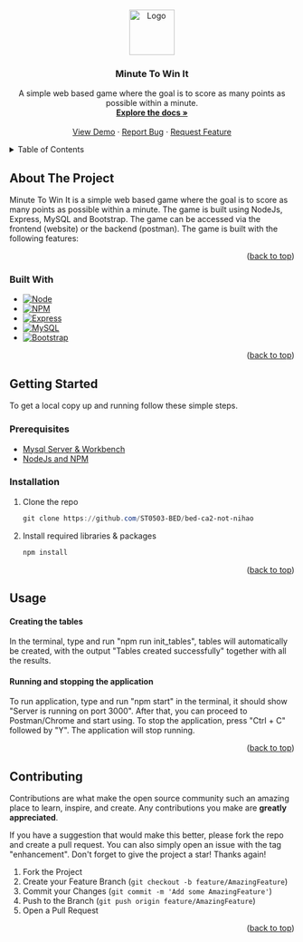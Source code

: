 <a name="readme-top"></a>


<!-- PROJECT LOGO -->
<br />
<div align="center">
  <a href="https://github.com/ST0503-BED/bed-ca2-not-nihao">
    <img src="https://www.google.com/imgres?imgurl=https%3A%2F%2Fw7.pngwing.com%2Fpngs%2F559%2F1021%2Fpng-transparent-game-show-gatton-library-competition-television-show-youtube-spotlight-miscellaneous-blue-game.png&tbnid=tSNQ1z1NpjZ_jM&vet=12ahUKEwiZkfPSptSDAxVATGwGHZ4AB8YQMygAegQIARBO..i&imgrefurl=https%3A%2F%2Fwww.pngwing.com%2Fen%2Fsearch%3Fq%3Dminute%2BTo%2BWin%2BIt&docid=AlbG3VqZ5Ux6XM&w=920&h=756&q=minute%20to%20win%20it%20logo%20transparent&ved=2ahUKEwiZkfPSptSDAxVATGwGHZ4AB8YQMygAegQIARBO" alt="Logo" width="80" height="80">
  </a>

<h3 align="center">Minute To Win It</h3>

  <p align="center">
    A simple web based game where the goal is to score as many points as possible within a minute.
    <br />
    <a href="https://github.com/ST0503-BED/bed-ca2-not-nihao"><strong>Explore the docs »</strong></a>
    <br />
    <br />
    <a href="https://github.com/ST0503-BED/bed-ca2-not-nihao">View Demo</a>
    ·
    <a href="https://github.com/ST0503-BED/bed-ca2-not-nihao/issues">Report Bug</a>
    ·
    <a href="https://github.com/ST0503-BED/bed-ca2-not-nihao/issues">Request Feature</a>
  </p>
</div>



<!-- TABLE OF CONTENTS -->
<details>
  <summary>Table of Contents</summary>
  <ol>
    <li>
      <a href="#about-the-project">About The Project</a>
      <ul>
        <li><a href="#built-with">Built With</a></li>
      </ul>
    </li>
    <li>
      <a href="#getting-started">Getting Started</a>
      <ul>
        <li><a href="#prerequisites">Prerequisites</a></li>
        <li><a href="#installation">Installation</a></li>
      </ul>
    </li>
    <li><a href="#usage">Usage</a></li>
    <li><a href="#roadmap">Roadmap</a></li>
    <li><a href="#contributing">Contributing</a></li>
    <li><a href="#license">License</a></li>
    <li><a href="#contact">Contact</a></li>
    <li><a href="#acknowledgments">Acknowledgments</a></li>
  </ol>
</details>



<!-- ABOUT THE PROJECT -->
## About The Project
Minute To Win It is a simple web based game where the goal is to score as many points as possible within a minute. The game is built using NodeJs, Express, MySQL and Bootstrap. The game can be accessed via the frontend (website) or the backend (postman). The game is built with the following features:


<p align="right">(<a href="#readme-top">back to top</a>)</p>



### Built With

* [![Node][node.js]][node-url]
* [![NPM][npm.js]][npm-url]
* [![Express][express.js]][expresss-url]
* [![MySQL][mysql.com]][mysql-url]
* [![Bootstrap][Bootstrap.com]][Bootstrap-url]

<p align="right">(<a href="#readme-top">back to top</a>)</p>



<!-- GETTING STARTED -->
## Getting Started

To get a local copy up and running follow these simple steps.

### Prerequisites

* [Mysql Server & Workbench](https://dev.mysql.com/downloads/mysql/) 
* [NodeJs and NPM](https://docs.npmjs.com/downloading-and-installing-node-js-and-npm)


### Installation

1. Clone the repo
   ```powershell
   git clone https://github.com/ST0503-BED/bed-ca2-not-nihao
   ```
3. Install required libraries & packages
   ```powershell
   npm install
   ```

<p align="right">(<a href="#readme-top">back to top</a>)</p>



<!-- USAGE EXAMPLES -->
## Usage

#### Creating the tables
In the terminal, type and run "npm run init_tables", tables will automatically be created, with the output "Tables created successfully" together with all the results.

#### Running and stopping the application
To run application, type and run "npm start" in the terminal, it should show "Server is running on port 3000". After that, you can proceed to Postman/Chrome and start using. To stop the application, press "Ctrl + C" followed by "Y". The application will stop running.


<p align="right">(<a href="#readme-top">back to top</a>)</p>



<!-- CONTRIBUTING -->
## Contributing

Contributions are what make the open source community such an amazing place to learn, inspire, and create. Any contributions you make are **greatly appreciated**.

If you have a suggestion that would make this better, please fork the repo and create a pull request. You can also simply open an issue with the tag "enhancement".
Don't forget to give the project a star! Thanks again!

1. Fork the Project
2. Create your Feature Branch (`git checkout -b feature/AmazingFeature`)
3. Commit your Changes (`git commit -m 'Add some AmazingFeature'`)
4. Push to the Branch (`git push origin feature/AmazingFeature`)
5. Open a Pull Request

<p align="right">(<a href="#readme-top">back to top</a>)</p>







<!-- MARKDOWN LINKS & IMAGES -->
<!-- https://www.markdownguide.org/basic-syntax/#reference-style-links -->
[contributors-shield]: https://img.shields.io/github/contributors/not-nihao/ST0503-BED/bed-ca2-not-nihao.svg?style=for-the-badge
[contributors-url]: https://github.com/not-nihao/ST0503-BED/bed-ca2-not-nihao/graphs/contributors
[forks-shield]: https://img.shields.io/github/forks/not-nihao/ST0503-BED/bed-ca2-not-nihao.svg?style=for-the-badge
[forks-url]: https://github.com/not-nihao/ST0503-BED/bed-ca2-not-nihao/network/members
[stars-shield]: https://img.shields.io/github/stars/not-nihao/ST0503-BED/bed-ca2-not-nihao.svg?style=for-the-badge
[stars-url]: https://github.com/not-nihao/ST0503-BED/bed-ca2-not-nihao/stargazers
[issues-shield]: https://img.shields.io/github/issues/not-nihao/ST0503-BED/bed-ca2-not-nihao.svg?style=for-the-badge
[issues-url]: https://github.com/not-nihao/ST0503-BED/bed-ca2-not-nihao/issues
[license-shield]: https://img.shields.io/github/license/not-nihao/ST0503-BED/bed-ca2-not-nihao.svg?style=for-the-badge
[license-url]: https://github.com/not-nihao/ST0503-BED/bed-ca2-not-nihao/blob/master/LICENSE.txt
[linkedin-shield]: https://img.shields.io/badge/-LinkedIn-black.svg?style=for-the-badge&logo=linkedin&colorB=555
[linkedin-url]: https://linkedin.com/in/linkedin_username
[Bootstrap.com]: https://img.shields.io/badge/Bootstrap-563D7C?style=for-the-badge&logo=bootstrap&logoColor=white
[Bootstrap-url]: https://getbootstrap.com
[JQuery.com]: https://img.shields.io/badge/jQuery-0769AD?style=for-the-badge&logo=jquery&logoColor=white
[JQuery-url]: https://jquery.co
[node.js]: https://img.shields.io/badge/Node.js-43853D?style=for-the-badge&logo=nodedotjs&logoColor=white
[node-url]: https://nodejs.org/en/
[npm.js]: https://img.shields.io/badge/npm-CB3837?style=for-the-badge&logo=npm&logoColor=white
[npm-url]: https://www.npmjs.com/
[express.js]: https://img.shields.io/badge/Express.js-000000?style=for-the-badge&logo=express&logoColor=white
[expresss-url]: https://expressjs.com
[mysql.com]: https://img.shields.io/badge/MySQL-00758F?style=for-the-badge&logo=mysql&logoColor=white
[mysql-url]: https://www.mysql.com
[github-url]: https://github.com/ST0503-BED/bed-ca2-not-nihao